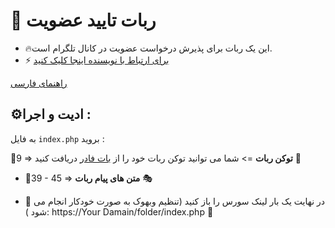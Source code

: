 # 🤖 ربات تایید عضویت
- 🔥این یک ربات برای پذیرش درخواست عضویت در کانال تلگرام است.
- ⚡️ [برای ارتباط با نویسنده اینجا کلیک کنید](https://t.me/ixAmirCom)

[راهنمای فارسی](https://github.com/ixAmirCom/commenter/blob/main/lan/README.fa.md)

## ⚙️ادیت و اجرا :

به فایل ` index.php ` بروید :

 📌9 => **توکن ربات** => شما می توانید توکن ربات خود را از [بات فادر](https://t.me/botfather) دریافت کنید 🤖

- 📌39 - 45 =>  **متن های پیام ربات** 🎭

- 📌 در نهایت یک بار لینک سورس را باز کنید (تنظیم وبهوک به صورت خودکار انجام می شود ): https://Your Damain/folder/index.php 🔗
